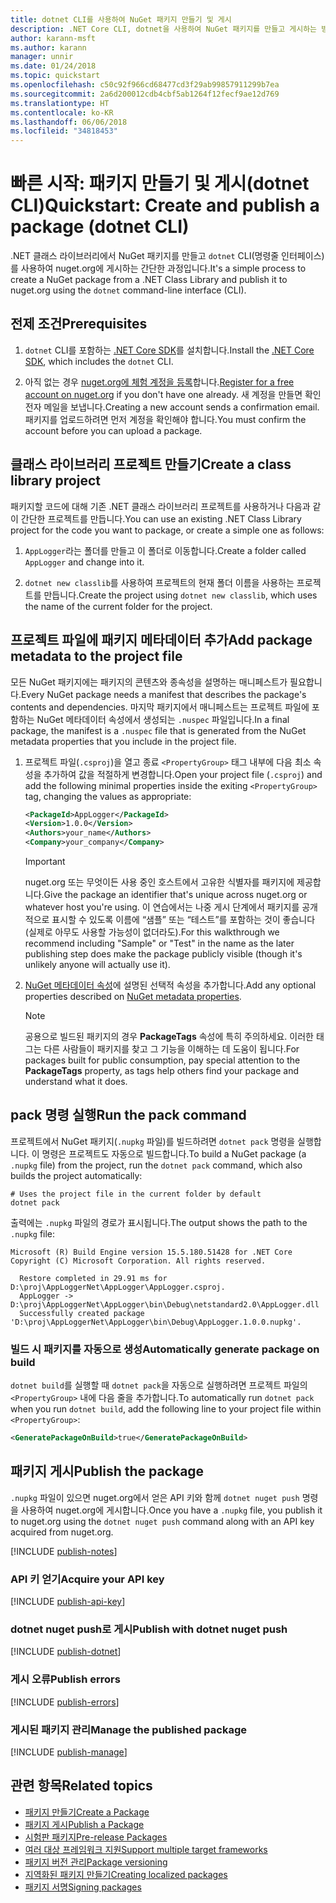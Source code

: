 ```yaml
---
title: dotnet CLI를 사용하여 NuGet 패키지 만들기 및 게시
description: .NET Core CLI, dotnet을 사용하여 NuGet 패키지를 만들고 게시하는 방법에 대한 연습 자습서입니다.
author: karann-msft
ms.author: karann
manager: unnir
ms.date: 01/24/2018
ms.topic: quickstart
ms.openlocfilehash: c50c92f966cd68477cd3f29ab99857911299b7ea
ms.sourcegitcommit: 2a6d200012cdb4cbf5ab1264f12fecf9ae12d769
ms.translationtype: HT
ms.contentlocale: ko-KR
ms.lasthandoff: 06/06/2018
ms.locfileid: "34818453"
---
```

# <a name="quickstart-create-and-publish-a-package-dotnet-cli"></a><span data-ttu-id="e288c-103">빠른 시작: 패키지 만들기 및 게시(dotnet CLI)</span><span class="sxs-lookup"><span data-stu-id="e288c-103">Quickstart: Create and publish a package (dotnet CLI)</span></span>

<span data-ttu-id="e288c-104">.NET 클래스 라이브러리에서 NuGet 패키지를 만들고 `dotnet` CLI(명령줄 인터페이스)를 사용하여 nuget.org에 게시하는 간단한 과정입니다.</span><span class="sxs-lookup"><span data-stu-id="e288c-104">It's a simple process to create a NuGet package from a .NET Class Library and publish it to nuget.org using the `dotnet` command-line interface (CLI).</span></span>

## <a name="prerequisites"></a><span data-ttu-id="e288c-105">전제 조건</span><span class="sxs-lookup"><span data-stu-id="e288c-105">Prerequisites</span></span>

1. <span data-ttu-id="e288c-106">`dotnet` CLI를 포함하는 [.NET Core SDK](https://www.microsoft.com/net/download/)를 설치합니다.</span><span class="sxs-lookup"><span data-stu-id="e288c-106">Install the [.NET Core SDK](https://www.microsoft.com/net/download/), which includes the `dotnet` CLI.</span></span>

1. <span data-ttu-id="e288c-107">아직 없는 경우 [nuget.org에 체험 계정을 등록](https://www.nuget.org/users/account/LogOn?returnUrl=%2F)합니다.</span><span class="sxs-lookup"><span data-stu-id="e288c-107">[Register for a free account on nuget.org](https://www.nuget.org/users/account/LogOn?returnUrl=%2F) if you don't have one already.</span></span> <span data-ttu-id="e288c-108">새 계정을 만들면 확인 전자 메일을 보냅니다.</span><span class="sxs-lookup"><span data-stu-id="e288c-108">Creating a new account sends a confirmation email.</span></span> <span data-ttu-id="e288c-109">패키지를 업로드하려면 먼저 계정을 확인해야 합니다.</span><span class="sxs-lookup"><span data-stu-id="e288c-109">You must confirm the account before you can upload a package.</span></span>

## <a name="create-a-class-library-project"></a><span data-ttu-id="e288c-110">클래스 라이브러리 프로젝트 만들기</span><span class="sxs-lookup"><span data-stu-id="e288c-110">Create a class library project</span></span>

<span data-ttu-id="e288c-111">패키지할 코드에 대해 기존 .NET 클래스 라이브러리 프로젝트를 사용하거나 다음과 같이 간단한 프로젝트를 만듭니다.</span><span class="sxs-lookup"><span data-stu-id="e288c-111">You can use an existing .NET Class Library project for the code you want to package, or create a simple one as follows:</span></span>

1. <span data-ttu-id="e288c-112">`AppLogger`라는 폴더를 만들고 이 폴더로 이동합니다.</span><span class="sxs-lookup"><span data-stu-id="e288c-112">Create a folder called `AppLogger` and change into it.</span></span>

1. <span data-ttu-id="e288c-113">`dotnet new classlib`를 사용하여 프로젝트의 현재 폴더 이름을 사용하는 프로젝트를 만듭니다.</span><span class="sxs-lookup"><span data-stu-id="e288c-113">Create the project using `dotnet new classlib`, which uses the name of the current folder for the project.</span></span>

## <a name="add-package-metadata-to-the-project-file"></a><span data-ttu-id="e288c-114">프로젝트 파일에 패키지 메타데이터 추가</span><span class="sxs-lookup"><span data-stu-id="e288c-114">Add package metadata to the project file</span></span>

<span data-ttu-id="e288c-115">모든 NuGet 패키지에는 패키지의 콘텐츠와 종속성을 설명하는 매니페스트가 필요합니다.</span><span class="sxs-lookup"><span data-stu-id="e288c-115">Every NuGet package needs a manifest that describes the package's contents and dependencies.</span></span> <span data-ttu-id="e288c-116">마지막 패키지에서 매니페스트는 프로젝트 파일에 포함하는 NuGet 메타데이터 속성에서 생성되는 `.nuspec` 파일입니다.</span><span class="sxs-lookup"><span data-stu-id="e288c-116">In a final package, the manifest is a `.nuspec` file that is generated from the NuGet metadata properties that you include in the project file.</span></span>

1. <span data-ttu-id="e288c-117">프로젝트 파일(`.csproj`)을 열고 종료 `<PropertyGroup>` 태그 내부에 다음 최소 속성을 추가하여 값을 적절하게 변경합니다.</span><span class="sxs-lookup"><span data-stu-id="e288c-117">Open your project file (`.csproj`) and add the following minimal properties inside the exiting `<PropertyGroup>` tag, changing the values as appropriate:</span></span>

    ```xml
    <PackageId>AppLogger</PackageId>
    <Version>1.0.0</Version>
    <Authors>your_name</Authors>
    <Company>your_company</Company>
    ```

    > [!Important]
    > <span data-ttu-id="e288c-118">nuget.org 또는 무엇이든 사용 중인 호스트에서 고유한 식별자를 패키지에 제공합니다.</span><span class="sxs-lookup"><span data-stu-id="e288c-118">Give the package an identifier that's unique across nuget.org or whatever host you're using.</span></span> <span data-ttu-id="e288c-119">이 연습에서는 나중 게시 단계에서 패키지를 공개적으로 표시할 수 있도록 이름에 “샘플” 또는 “테스트”를 포함하는 것이 좋습니다(실제로 아무도 사용할 가능성이 없더라도).</span><span class="sxs-lookup"><span data-stu-id="e288c-119">For this walkthrough we recommend including "Sample" or "Test" in the name as the later publishing step does make the package publicly visible (though it's unlikely anyone will actually use it).</span></span>

1. <span data-ttu-id="e288c-120">[NuGet 메타데이터 속성](/dotnet/core/tools/csproj#nuget-metadata-properties)에 설명된 선택적 속성을 추가합니다.</span><span class="sxs-lookup"><span data-stu-id="e288c-120">Add any optional properties described on [NuGet metadata properties](/dotnet/core/tools/csproj#nuget-metadata-properties).</span></span>

    > [!Note]
    > <span data-ttu-id="e288c-121">공용으로 빌드된 패키지의 경우 **PackageTags** 속성에 특히 주의하세요. 이러한 태그는 다른 사람들이 패키지를 찾고 그 기능을 이해하는 데 도움이 됩니다.</span><span class="sxs-lookup"><span data-stu-id="e288c-121">For packages built for public consumption, pay special attention to the **PackageTags** property, as tags help others find your package and understand what it does.</span></span>

## <a name="run-the-pack-command"></a><span data-ttu-id="e288c-122">pack 명령 실행</span><span class="sxs-lookup"><span data-stu-id="e288c-122">Run the pack command</span></span>

<span data-ttu-id="e288c-123">프로젝트에서 NuGet 패키지(`.nupkg` 파일)를 빌드하려면 `dotnet pack` 명령을 실행합니다. 이 명령은 프로젝트도 자동으로 빌드합니다.</span><span class="sxs-lookup"><span data-stu-id="e288c-123">To build a NuGet package (a `.nupkg` file) from the project, run the `dotnet pack` command, which also builds the project automatically:</span></span>

```cli
# Uses the project file in the current folder by default
dotnet pack
```

<span data-ttu-id="e288c-124">출력에는 `.nupkg` 파일의 경로가 표시됩니다.</span><span class="sxs-lookup"><span data-stu-id="e288c-124">The output shows the path to the `.nupkg` file:</span></span>

```output
Microsoft (R) Build Engine version 15.5.180.51428 for .NET Core
Copyright (C) Microsoft Corporation. All rights reserved.

  Restore completed in 29.91 ms for D:\proj\AppLoggerNet\AppLogger\AppLogger.csproj.
  AppLogger -> D:\proj\AppLoggerNet\AppLogger\bin\Debug\netstandard2.0\AppLogger.dll
  Successfully created package 'D:\proj\AppLoggerNet\AppLogger\bin\Debug\AppLogger.1.0.0.nupkg'.
```

### <a name="automatically-generate-package-on-build"></a><span data-ttu-id="e288c-125">빌드 시 패키지를 자동으로 생성</span><span class="sxs-lookup"><span data-stu-id="e288c-125">Automatically generate package on build</span></span>

<span data-ttu-id="e288c-126">`dotnet build`를 실행할 때 `dotnet pack`을 자동으로 실행하려면 프로젝트 파일의 `<PropertyGroup>` 내에 다음 줄을 추가합니다.</span><span class="sxs-lookup"><span data-stu-id="e288c-126">To automatically run `dotnet pack` when you run `dotnet build`, add the following line to your project file within `<PropertyGroup>`:</span></span>

```xml
<GeneratePackageOnBuild>true</GeneratePackageOnBuild>
```

## <a name="publish-the-package"></a><span data-ttu-id="e288c-127">패키지 게시</span><span class="sxs-lookup"><span data-stu-id="e288c-127">Publish the package</span></span>

<span data-ttu-id="e288c-128">`.nupkg` 파일이 있으면 nuget.org에서 얻은 API 키와 함께 `dotnet nuget push` 명령을 사용하여 nuget.org에 게시합니다.</span><span class="sxs-lookup"><span data-stu-id="e288c-128">Once you have a `.nupkg` file, you publish it to nuget.org using the `dotnet nuget push` command along with an API key acquired from nuget.org.</span></span>

[!INCLUDE [publish-notes](includes/publish-notes.md)]

### <a name="acquire-your-api-key"></a><span data-ttu-id="e288c-129">API 키 얻기</span><span class="sxs-lookup"><span data-stu-id="e288c-129">Acquire your API key</span></span>

[!INCLUDE [publish-api-key](includes/publish-api-key.md)]

### <a name="publish-with-dotnet-nuget-push"></a><span data-ttu-id="e288c-130">dotnet nuget push로 게시</span><span class="sxs-lookup"><span data-stu-id="e288c-130">Publish with dotnet nuget push</span></span>

[!INCLUDE [publish-dotnet](includes/publish-dotnet.md)]

### <a name="publish-errors"></a><span data-ttu-id="e288c-131">게시 오류</span><span class="sxs-lookup"><span data-stu-id="e288c-131">Publish errors</span></span>

[!INCLUDE [publish-errors](includes/publish-errors.md)]

### <a name="manage-the-published-package"></a><span data-ttu-id="e288c-132">게시된 패키지 관리</span><span class="sxs-lookup"><span data-stu-id="e288c-132">Manage the published package</span></span>

[!INCLUDE [publish-manage](includes/publish-manage.md)]

## <a name="related-topics"></a><span data-ttu-id="e288c-133">관련 항목</span><span class="sxs-lookup"><span data-stu-id="e288c-133">Related topics</span></span>

- [<span data-ttu-id="e288c-134">패키지 만들기</span><span class="sxs-lookup"><span data-stu-id="e288c-134">Create a Package</span></span>](../create-packages/creating-a-package.md)
- [<span data-ttu-id="e288c-135">패키지 게시</span><span class="sxs-lookup"><span data-stu-id="e288c-135">Publish a Package</span></span>](../create-packages/publish-a-package.md)
- [<span data-ttu-id="e288c-136">시험판 패키지</span><span class="sxs-lookup"><span data-stu-id="e288c-136">Pre-release Packages</span></span>](../create-packages/Prerelease-Packages.md)
- [<span data-ttu-id="e288c-137">여러 대상 프레임워크 지원</span><span class="sxs-lookup"><span data-stu-id="e288c-137">Support multiple target frameworks</span></span>](../create-packages/supporting-multiple-target-frameworks.md)
- [<span data-ttu-id="e288c-138">패키지 버전 관리</span><span class="sxs-lookup"><span data-stu-id="e288c-138">Package versioning</span></span>](../reference/package-versioning.md)
- [<span data-ttu-id="e288c-139">지역화된 패키지 만들기</span><span class="sxs-lookup"><span data-stu-id="e288c-139">Creating localized packages</span></span>](../create-packages/creating-localized-packages.md)
- [<span data-ttu-id="e288c-140">패키지 서명</span><span class="sxs-lookup"><span data-stu-id="e288c-140">Signing packages</span></span>](../create-packages/Sign-a-package.md)

